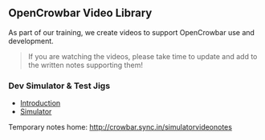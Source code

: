 ## OpenCrowbar Video Library

As part of our training, we create videos to support OpenCrowbar use and development.

> If you are watching the videos, please take time to update and add to the written notes supporting them!

### Dev Simulator & Test Jigs

* [Introduction](https://www.youtube.com/watch?v=m7_RsD5_488)
* [Simulator](https://www.youtube.com/watch?v=0ttU0V-jI9A)

Temporary notes home: http://crowbar.sync.in/simulatorvideonotes
